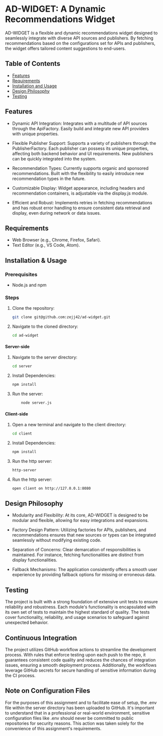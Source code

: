 # AD-WIDGET: A Dynamic Recommendations Widget

AD-WIDGET is a flexible and dynamic recommendations widget designed to seamlessly integrate with diverse API sources and publishers. By fetching recommendations based on the configurations set for APIs and publishers, the widget offers tailored content suggestions to end-users.

## Table of Contents

- [Features](#features)
- [Requirements](#requirements)
- [Installation and Usage](#installation-&-usage)
- [Design Philosophy](#design-philosophy)
- [Testing](#testing)

## Features

- Dynamic API Integration: Integrates with a multitude of API sources through the ApiFactory. Easily build and integrate new API providers with unique properties.

- Flexible Publisher Support: Supports a variety of publishers through the PublisherFactory. Each publisher can possess its unique properties, affecting both backend behavior and UI requirements. New publishers can be quickly integrated into the system.

- Recommendation Types: Currently supports organic and sponsored recommendations. Built with the flexibility to easily introduce new recommendation types in the future.

- Customizable Display: Widget appearance, including headers and recommendation containers, is adjustable via the display.js module.

- Efficient and Robust: Implements retries in fetching recommendations and has robust error handling to ensure consistent data retrieval and display, even during network or data issues.

## Requirements

- Web Browser (e.g., Chrome, Firefox, Safari).
- Text Editor (e.g., VS Code, Atom).

## Installation & Usage

### Prerequisites

- Node.js and npm

### Steps

1. Clone the repository:

   ```bash
   git clone git@github.com:zejj42/ad-widget.git
   ```

2. Navigate to the cloned directory:

   ```bash
   cd ad-widget
   ```

#### Server-side

1. Navigate to the server directory:

   ```bash
   cd server
   ```

2. Install Dependencies:

   ```bash
   npm install
   ```

3. Run the server:

   ```bash
       node server.js
   ```

#### Client-side

1. Open a new terminal and navigate to the client directory:

   ```bash
   cd client
   ```

2. Install Dependencies:

   ```bash
   npm install
   ```

3. Run the http server:

   ```bash
   http-server
   ```

4. Run the http server:

   ```bash
   open client on http://127.0.0.1:8080
   ```

## Design Philosophy

- Modularity and Flexibility: At its core, AD-WIDGET is designed to be modular and flexible, allowing for easy integrations and expansions.

- Factory Design Pattern: Utilizing factories for APIs, publishers, and recommendations ensures that new sources or types can be integrated seamlessly without modifying existing code.

- Separation of Concerns: Clear demarcation of responsibilities is maintained. For instance, fetching functionalities are distinct from display functionalities.

- Fallback Mechanisms: The application consistently offers a smooth user experience by providing fallback options for missing or erroneous data.

## Testing

The project is built with a strong foundation of extensive unit tests to ensure reliability and robustness. Each module's functionality is encapsulated with its own set of tests to maintain the highest standard of quality. The tests cover functionality, reliability, and usage scenarios to safeguard against unexpected behavior.

## Continuous Integration

The project utilizes GitHub workflow actions to streamline the development process. With rules that enforce testing upon each push to the repo, it guarantees consistent code quality and reduces the chances of integration issues, ensuring a smooth deployment process. Additionally, the workflows leverage GitHub secrets for secure handling of sensitive information during the CI process.

## Note on Configuration Files

For the purposes of this assignment and to facilitate ease of setup, the .env file within the server directory has been uploaded to GitHub. It's important to understand that in a professional or real-world environment, sensitive configuration files like .env should never be committed to public repositories for security reasons. This action was taken solely for the convenience of this assignment's requirements.
